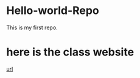 # Hello-world-Repo
This is my first repo.

# here is the class website
[url](http://agron590-isu.github.io/)

